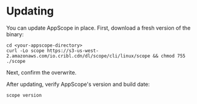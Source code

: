 # Updating 

You can update AppScope in place. First, download a fresh version of the binary:

```
cd <your-appscope-directory>
curl -Lo scope https://s3-us-west-2.amazonaws.com/io.cribl.cdn/dl/scope/cli/linux/scope && chmod 755 ./scope
```

Next, confirm the overwrite.

After updating, verify AppScope's version and build date: 

```
scope version
``` 
